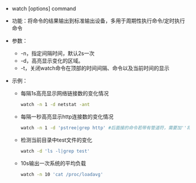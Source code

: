 - watch [options] command

- 功能：将命令的结果输出到标准输出设备，多用于周期性执行命令/定时执行命令

- 参数：

  - -n，指定间隔时间，默认2s一次
  - -d，高亮显示变化的区域。
  - -t，关闭watch命令在顶部的时间间隔、命令以及当前时间的显示

- 示例：

  - 每隔1s高亮显示网络链接数的变化情况

    ```bash
    watch -n 1 -d netstat -ant
    ```

  - 每隔一秒高亮显示http连接数的变化情况

    ```bash
    watch -n 1 -d 'pstree|grep http' #后面接的命令若带有管道符，需要加''将命令区域归整
    ```

  - 检测当前目录中test文件的变化

    ```bash
    watch -d 'ls -l|grep test'
    ```

  - 10s输出一次系统的平均负载

    ```bash
    watch -n 10 'cat /proc/loadavg'
    ```

    

